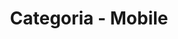 ---
layout: blog_categories
tag: mobile
title: Categoria - Mobile
permalink: /categories/mobile/
---